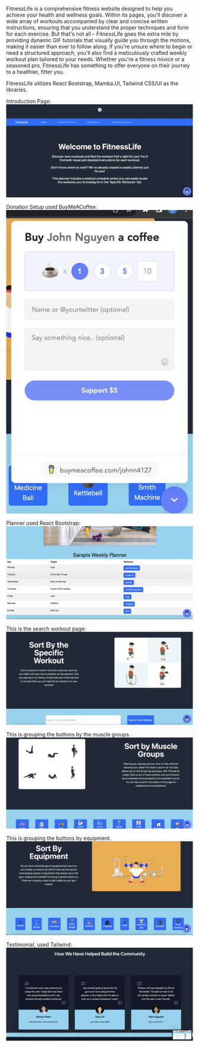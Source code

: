 FitnessLife is a comprehensive fitness website designed to help you achieve your health and wellness goals. Within its pages, you'll discover a wide array of workouts accompanied by clear and concise written instructions, ensuring that you understand the proper techniques and form for each exercise. But that's not all – FitnessLife goes the extra mile by providing dynamic GIF tutorials that visually guide you through the motions, making it easier than ever to follow along. If you're unsure where to begin or need a structured approach, you'll also find a meticulously crafted weekly workout plan tailored to your needs. Whether you're a fitness novice or a seasoned pro, FitnessLife has something to offer everyone on their journey to a healthier, fitter you.

FitnessLife utilizes React Bootstrap, Mamba.UI, Tailwind CSS/UI as the libraries. 

Introduction Page:
![readMePics](./src/assets/readMePics/Introduction.png)


Donation Setup used BuyMeACoffee:
![readMePics](./src/assets/readMePics/BuyMeCoffee.png)

Planner used React Bootstrap:
![readMePics](./src/assets/readMePics/Planner.png)


This is the search workout page:
![readMePics](./src/assets/readMePics/Specific.png)


This is grouping the buttons by the muscle groups.
![readMePics](./src/assets/readMePics/MuscleGroups.png)


This is grouping the buttons by equipment.
![readMePics](./src/assets/readMePics/Equipment.png)


Testimonial, used Tailwind:
![readMePics](./src/assets/readMePics/Testimonial.png)

